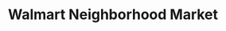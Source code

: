 ---
title: "Walmart Neighborhood Market"
url: /boise/walmart-neighborhood-market/
shop: supermarket
---